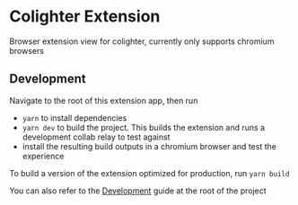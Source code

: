 # Colighter Extension

Browser extension view for colighter, currently only supports chromium browsers

## Development

Navigate to the root of this extension app, then run

- `yarn` to install dependencies
- `yarn dev` to build the project. This builds the extension and runs a development collab relay to test against
- install the resulting build outputs in a chromium browser and test the experience

To build a version of the extension optimized for production, run `yarn build`

You can also refer to the [Development](../../README.md#development) guide at the root of the project
